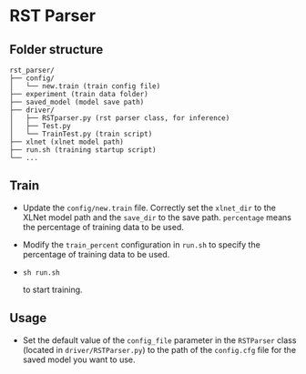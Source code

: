 # RST Parser

## Folder structure
```
rst_parser/
├── config/
│   └── new.train (train config file)
├── experiment (train data folder)
├── saved_model (model save path)
├── driver/
│   ├── RSTparser.py (rst parser class, for inference)
│   ├── Test.py
│   └── TrainTest.py (train script)
├── xlnet (xlnet model path)
├── run.sh (training startup script)
└── ...
```

## Train
- Update the `config/new.train` file. Correctly set the `xlnet_dir` to the XLNet model path and the `save_dir` to the save path. `percentage` means the percentage of training data to be used.

- Modify the `train_percent` configuration in `run.sh` to specify the percentage of training data to be used.

- 
    ```
    sh run.sh
    ``` 
    to start training.

## Usage
- Set the default value of the `config_file` parameter in the `RSTParser` class (located in `driver/RSTParser.py`) to the path of the `config.cfg` file for the saved model you want to use.